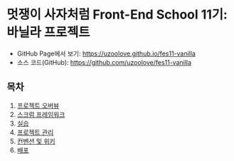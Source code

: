 # 멋쟁이 사자처럼 Front-End School 11기: 바닐라 프로젝트
* GitHub Page에서 보기: <https://uzoolove.github.io/fes11-vanilla>
* 소스 코드(GitHub): <https://github.com/uzoolove/fes11-vanilla>

## 목차
1. [프로젝트 오버뷰](#프로젝트-오버뷰)
2. [스크럼 프레임워크](#스크럼-프레임워크)
3. [실습](#실습)
4. [프로젝트 관리](#프로젝트-관리)
5. [컨벤션 및 위키](#컨벤션-및-위키)
6. [배포](#배포)